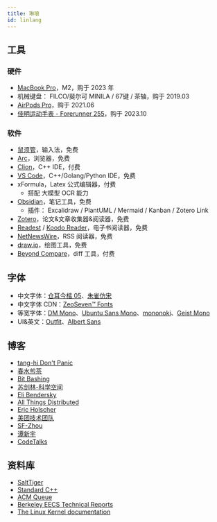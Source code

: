 ```yaml
---
title: 琳琅
id: linlang
---
```


## 工具

### 硬件

- [MacBook Pro](https://www.apple.com.cn/macbook-pro/)，M2，购于 2023 年
- 机械键盘： FILCO/斐尔可 MINILA / 67键 / 茶轴，购于 2019.03
- [AirPods Pro](https://www.apple.com.cn/airpods-pro/)，购于 2021.06
- [佳明运动手表 - Forerunner 255](https://www.garmin.com/en-US/p/780139/)，购于 2023.10

### 软件

- [鼠须管](https://github.com/rime/squirrel)，输入法，免费
- [Arc](https://arc.net/)，浏览器，免费
- [Clion](https://www.jetbrains.com/clion/)，C++ IDE，付费
- [VS Code](https://code.visualstudio.com/)，C++/Golang/Python IDE，免费
- xFormula，Latex 公式编辑器，付费
  - 搭配 大模型 OCR 能力
- [Obsidian](https://obsidian.md/)，笔记工具，免费
  - 插件： Excalidraw / PlantUML / Mermaid / Kanban / Zotero Link
- [Zotero](https://www.zotero.org/)，论文&文章收集器&阅读器，免费
- [Readest](https://readest.com/) / [Koodo Reader](https://koodoreader.com/zh)，电子书阅读器，免费
- [NetNewsWire](https://netnewswire.com/)，RSS 阅读器，免费
- [draw.io](https://github.com/jgraph/drawio)，绘图工具，免费
- [Beyond Compare](https://www.scootersoftware.com/)，diff 工具，付费

## 字体

- 中文字体：[仓耳今楷 05](https://www.tsanger.cn/)、[朱雀仿宋](https://github.com/TrionesType/zhuque)
- 中文字体 CDN：[ZeoSeven™ Fonts](https://fonts.zeoseven.com/)
- 等宽字体：[DM Mono](https://fonts.google.com/specimen/DM+Mono)、[Ubuntu Sans Mono](https://github.com/canonical/Ubuntu-Sans-Mono-fonts)、[mononoki](https://madmalik.github.io/mononoki/)、[Geist Mono](https://fonts.google.com/specimen/Geist+Mono)
- UI&英文：[Outfit](https://fonts.google.com/specimen/Outfit)、[Albert Sans](https://fonts.google.com/specimen/Albert+Sans)

## 博客

- [tang-hi Don't Panic](https://tangdh.life/)
- [春水煎茶](https://writings.sh/)
- [Bit Bashing](https://bitbashing.io/)
- [苏剑林-科学空间](https://kexue.fm/)
- [Eli Bendersky](http://eli.thegreenplace.net/)
- [All Things Distributed](http://www.allthingsdistributed.com/)
- [Eric Holscher](http://ericholscher.com/)
- [美团技术团队](http://tech.meituan.com/)
- [SF-Zhou](https://sf-zhou.github.io/)
- [谭新宇](https://tanxinyu.work/)
- [CodeTalks](https://blog.howardlau.me/)

## 资料库

- [SaltTiger](http://www.salttiger.com/)
- [Standard C++](https://isocpp.org/)
- [ACM Queue](https://queue.acm.org/index.cfm)
- [Berkeley EECS Technical Reports](https://www2.eecs.berkeley.edu/Pubs/TechRpts/)
- [The Linux Kernel documentation](https://www.kernel.org/doc/html/latest/index.html)